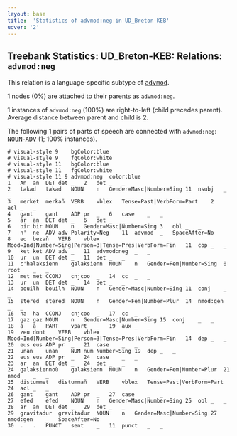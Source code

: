 ```yaml
---
layout: base
title:  'Statistics of advmod:neg in UD_Breton-KEB'
udver: '2'
---
```


## Treebank Statistics: UD_Breton-KEB: Relations: `advmod:neg`

This relation is a language-specific subtype of <tt><a href="br_keb-dep-advmod.html">advmod</a></tt>.

1 nodes (0%) are attached to their parents as `advmod:neg`.

1 instances of `advmod:neg` (100%) are right-to-left (child precedes parent).
Average distance between parent and child is 2.

The following 1 pairs of parts of speech are connected with `advmod:neg`: <tt><a href="br_keb-pos-NOUN.html">NOUN</a></tt>-<tt><a href="br_keb-pos-ADV.html">ADV</a></tt> (1; 100% instances).


~~~ conllu
# visual-style 9	bgColor:blue
# visual-style 9	fgColor:white
# visual-style 11	bgColor:blue
# visual-style 11	fgColor:white
# visual-style 11 9 advmod:neg	color:blue
1	An	an	DET	det	_	2	det	_	_
2	takad	takad	NOUN	n	Gender=Masc|Number=Sing	11	nsubj	_	_
3	merket	merkañ	VERB	vblex	Tense=Past|VerbForm=Part	2	acl	_	_
4	gant	gant	ADP	pr	_	6	case	_	_
5	ar	an	DET	det	_	6	det	_	_
6	bir	bir	NOUN	n	Gender=Masc|Number=Sing	3	obl	_	_
7	n'	ne	ADV	adv	Polarity=Neg	11	advmod	_	SpaceAfter=No
8	eo	bezañ	VERB	vblex	Mood=Ind|Number=Sing|Person=3|Tense=Pres|VerbForm=Fin	11	cop	_	_
9	ket	ket	ADV	adv	_	11	advmod:neg	_	_
10	ur	un	DET	det	_	11	det	_	_
11	c'halaksienn	galaksienn	NOUN	n	Gender=Fem|Number=Sing	0	root	_	_
12	met	met	CCONJ	cnjcoo	_	14	cc	_	_
13	ur	un	DET	det	_	14	det	_	_
14	bouilh	bouilh	NOUN	n	Gender=Masc|Number=Sing	11	conj	_	_
15	stered	stered	NOUN	n	Gender=Fem|Number=Plur	14	nmod:gen	_	_
16	ha	ha	CCONJ	cnjcoo	_	17	cc	_	_
17	gaz	gaz	NOUN	n	Gender=Masc|Number=Sing	15	conj	_	_
18	a	a	PART	vpart	_	19	aux	_	_
19	zeu	dont	VERB	vblex	Mood=Ind|Number=Sing|Person=3|Tense=Pres|VerbForm=Fin	14	dep	_	_
20	eus	eus	ADP	pr	_	21	case	_	_
21	unan	unan	NUM	num	Number=Sing	19	dep	_	_
22	eus	eus	ADP	pr	_	24	case	_	_
23	ar	an	DET	det	_	24	det	_	_
24	galaksiennoù	galaksienn	NOUN	n	Gender=Fem|Number=Plur	21	nmod	_	_
25	distummet	distummañ	VERB	vblex	Tense=Past|VerbForm=Part	24	acl	_	_
26	gant	gant	ADP	pr	_	27	case	_	_
27	efed	efed	NOUN	n	Gender=Masc|Number=Sing	25	obl	_	_
28	ar	an	DET	det	_	29	det	_	_
29	gravitadur	gravitadur	NOUN	n	Gender=Masc|Number=Sing	27	nmod:gen	_	SpaceAfter=No
30	.	.	PUNCT	sent	_	11	punct	_	_

~~~


